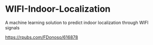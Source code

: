 # WIFI-Indoor-Localization
A machine learning solution to predict indoor localization through WIFI signals

https://rpubs.com/FDonoso/616878
